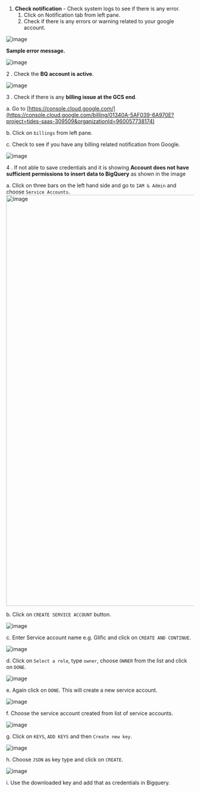 1. **Check notification** - Check system logs to see if there is any error.
   1. Click on Notification tab from left pane.
   1. Check if there is any errors or warning related to your google account.

![image](https://user-images.githubusercontent.com/32592458/212663198-9f7a9d70-c91c-4d2d-b05a-127374fee4a3.png)

**Sample error message.**

![image](https://user-images.githubusercontent.com/32592458/212663219-77f39c00-a32f-4c9d-8e06-566a52f63786.png)

2 . Check the **BQ account is active**.

![image](https://user-images.githubusercontent.com/32592458/212663245-3629cf0b-279d-4da7-b9ae-fcafd6e27b58.png)

3 . Check if there is any **billing issue at the GCS end**.

a. Go to [https://console.cloud.google.com/](https://console.cloud.google.com/billing/01340A-5AF039-6A970E?project=tides-saas-309509&organizationId=960057738174)

b. Click on `billings` from left pane.

c. Check to see if you have any billing related notification from Google.

![image](https://user-images.githubusercontent.com/32592458/212663277-277eb68b-1f7d-4965-b225-fcc095fab706.png)

4 . If not able to save credentials and it is showing **Account does not have sufficient permissions to insert data to BigQuery** as shown in the image

a. Click on three bars on the left hand side and go to `IAM & Admin` and choose `Service Accounts`.
<img width="1102" alt="image" src="https://user-images.githubusercontent.com/40158831/218684103-c2dfa7ce-5de8-4bdb-bf8e-24f82601f88f.png">

b. Click on `CREATE SERVICE ACCOUNT` button.

![image](https://user-images.githubusercontent.com/40158831/218684457-fcc494af-a3e2-4d81-8ae6-eb4f2fc71d2c.jpeg)

c. Enter Service account name e.g. Glific and click on `CREATE AND CONTINUE`.

![image](https://user-images.githubusercontent.com/40158831/218684667-d107860d-ecea-4f9b-bde0-9ff1e53a45ec.jpeg)

d. Click on `Select a role`, type `owner`, choose `OWNER` from the list and click on `DONE`.

![image](https://user-images.githubusercontent.com/40158831/218684890-a86e9c60-0e45-4ebe-955a-ad0b4034118e.jpeg)

e. Again click on `DONE`. This will create a new service account.

![image](https://user-images.githubusercontent.com/40158831/218684989-15074eca-7368-48d2-8c06-fef2cba7e3a7.png)

f. Choose the service account created from list of service accounts.

![image](https://user-images.githubusercontent.com/40158831/218685139-b6c64c20-617b-451b-bcee-e359bd9a7296.png)

g. Click on `KEYS`, `ADD KEYS` and then `Create new key`.

![image](https://user-images.githubusercontent.com/40158831/218685537-5ef755a3-76f1-4b6b-b08b-f59538706c49.png)

h. Choose `JSON` as key type and click on `CREATE`.

![image](https://user-images.githubusercontent.com/40158831/218685556-7991f175-97c7-43c9-896d-8b60bc00744a.png)

i. Use the downloaded key and add that as credentials in Bigquery.
